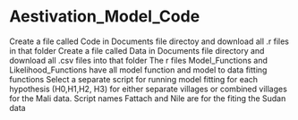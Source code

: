 # Aestivation_Model_Code
Create a file called Code in Documents file directoy and download all .r files in that folder
Create a file called Data in Documents file directory and download all .csv files into that folder
The r files Model_Functions and Likelihood_Functions have all model function and model to data fitting functions
Select a separate script for running model fitting for each hypothesis (H0,H1,H2, H3) for either separate villages or combined villages for the Mali data.
Script names Fattach and Nile are for the fiting the Sudan data
